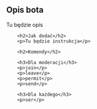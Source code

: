 <body>
        <h2>Opis bota</h2>
        <p>Tu będzie opis</p>

        <h2>Jak dodać</h2>
        <p>Tu będzie instrukcja</p>
        
        <h2>Komendy</h2>

        <h3>Dla moderacji</h3>
        <p>join</p>
        <p>leave</p>
        <p>permit</p>
        <p>send</p>

        <h3>Dla każdego</h3>
        <p>ser</p>

</body>
